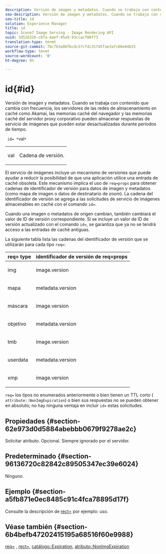 ```yaml
---
description: Versión de imagen y metadatos. Cuando se trabaja con contenido que cambia con frecuencia, los servidores de las redes de almacenamiento en caché como Akamai, las memorias caché del navegador y las memorias caché del servidor proxy corporativo pueden almacenar respuestas de servicio de imágenes que pueden estar desactualizadas durante períodos de tiempo.
seo-description: Versión de imagen y metadatos. Cuando se trabaja con contenido que cambia con frecuencia, los servidores de las redes de almacenamiento en caché como Akamai, las memorias caché del navegador y las memorias caché del servidor proxy corporativo pueden almacenar respuestas de servicio de imágenes que pueden estar desactualizadas durante períodos de tiempo.
seo-title: id
solution: Experience Manager
title: id
topic: Scene7 Image Serving - Image Rendering API
uuid: 3d526326-c8fa-4aef-95a9-93ccacf08f73
translation-type: tm+mt
source-git-commit: 7bc7b3a86fbcdc57cfdc31745fae3afc06e44b15
workflow-type: tm+mt
source-wordcount: '0'
ht-degree: 0%

---
```



# id{#id}

Versión de imagen y metadatos. Cuando se trabaja con contenido que cambia con frecuencia, los servidores de las redes de almacenamiento en caché como Akamai, las memorias caché del navegador y las memorias caché del servidor proxy corporativo pueden almacenar respuestas de servicio de imágenes que pueden estar desactualizadas durante períodos de tiempo.

` id= *`val`*`

<table id="simpletable_3A6EBDA15B004636804E1ACEF952479A"> 
 <tr class="strow"> 
  <td class="stentry"> <p> <span class="codeph"> <span class="varname"> val  </span> </span> </p> </td> 
  <td class="stentry"> <p>Cadena de versión. </p> </td> 
 </tr> 
</table>

El servicio de imágenes incluye un mecanismo de versiones que puede ayudar a reducir la posibilidad de que una aplicación utilice una entrada de caché obsoleta. Este mecanismo implica el uso de `req=props` para obtener cadenas de identificador de versión para datos de imagen y metadatos (como mapa de imagen o datos de destinatario de zoom). La cadena del identificador de versión se agrega a las solicitudes de servicio de imágenes almacenables en caché con el comando `id=`.

Cuando una imagen o metadatos de origen cambian, también cambiará el valor de ID de versión correspondiente. Si se incluye un valor de ID de versión actualizado con el comando `id=`, se garantiza que ya no se tendrá acceso a las entradas de caché antiguas.

La siguiente tabla lista las cadenas del identificador de versión que se utilizarán para cada tipo `req=`:

<table id="table_AE39BEBE18864880BBBF1C4F16785E2D"> 
 <thead> 
  <tr> 
   <th class="entry"> <b> req= type</b> </th> 
   <th class="entry"> <b> identificador de versión de req=props</b> </th> 
  </tr> 
 </thead>
 <tbody> 
  <tr> 
   <td> <p> img </p> </td> 
   <td> <p> image.version </p> </td> 
  </tr> 
  <tr> 
   <td> <p> mapa </p> </td> 
   <td> <p> metadata.version </p> </td> 
  </tr> 
  <tr> 
   <td> <p> máscara </p> </td> 
   <td> <p> image.version </p> </td> 
  </tr> 
  <tr> 
   <td> <p> objetivo </p> </td> 
   <td> <p> metadata.version </p> </td> 
  </tr> 
  <tr> 
   <td> <p> tmb </p> </td> 
   <td> <p> image.version </p> </td> 
  </tr> 
  <tr> 
   <td> <p> userdata </p> </td> 
   <td> <p> metadata.version </p> </td> 
  </tr> 
  <tr> 
   <td> <p> xmp </p> </td> 
   <td> <p> image.version </p> </td> 
  </tr> 
 </tbody> 
</table>

`req=` los tipos no enumerados anteriormente o bien tienen un TTL corto (  `attribute::NonImgExpiration`) o bien sus respuestas no se pueden obtener en absoluto; no hay ninguna ventaja en incluir  `id=` estas solicitudes.

## Propiedades {#section-62e973d0d5884abebbb0679f9278ae2c}

Solicitar atributo. Opcional. Siempre ignorado por el servidor.

## Predeterminado {#section-96136720c82842c89505347ec39e6024}

Ninguno.

## Ejemplo {#section-a5fb871e0ec8485c91c4fca78895d17f}

Consulte la descripción de [rect=](../../../../../is-api/http-ref/image-serving-api-ref/c-http-protocol-reference/c-command-reference/r-rect.md#reference-520b90d30b4c4b4692a723e4df6adaf3) por ejemplo: uso.

## Véase también {#section-6b4befb47202415195a68516f60e9988}

[req=](../../../../../is-api/http-ref/image-serving-api-ref/c-http-protocol-reference/c-command-reference/r-req/r-req.md#reference-907cdb4a97034db7ad94695f25552e76) ,  [rect=](../../../../../is-api/http-ref/image-serving-api-ref/c-http-protocol-reference/c-command-reference/r-rect.md#reference-520b90d30b4c4b4692a723e4df6adaf3),  [catálogo::Expiration](../../../../../is-api/image-catalog/image-serving-api-ref/c-image-catalog-reference/c-image-svg-data-reference/c-image-data-reference/r-expiration-cat.md#reference-a7afd668ecbb4d2da65d86259aa6a28a),  [atributo::NonImgExpiration](../../../../../is-api/image-catalog/image-serving-api-ref/c-image-catalog-reference/c-attributes-reference/r-nonimgexpiration.md#reference-a8066cd0d24b4ea98100ade4821f1f9d)
